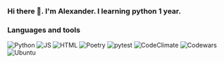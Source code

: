 ### Hi there 👋. I'm Alexander. I learning python 1 year.



### Languages and tools
![Python](https://camo.githubusercontent.com/91f3cd97e326e2297a0b7eed284da64a7a2669dce1dc7e93b80f2f9e060f86e6/68747470733a2f2f696d672e736869656c64732e696f2f62616467652f2d507974686f6e2d3337373641423f7374796c653d706c6173746963266c6f676f3d707974686f6e266c6f676f436f6c6f723d7768697465)
![JS](https://img.shields.io/badge/javascript-%23323330.svg?style=for-the-badge&logo=javascript&logoColor=%23F7DF1E)
![HTML](https://camo.githubusercontent.com/fa7b255384d744984b736f6e9015a55fcdce72fcf5c21ca9140b4c9af3767802/68747470733a2f2f696d672e736869656c64732e696f2f62616467652f2d48544d4c2d4533344632363f6c6f676f3d68746d6c35267374796c653d706c6173746963266c6f676f436f6c6f723d7768697465)
![Poetry](https://camo.githubusercontent.com/b4cc12822a242c61ee35eab2fdb6c1e9b03699822c43c05107b14080e8f16736/68747470733a2f2f696d672e736869656c64732e696f2f62616467652f706f657472792d2532333141314131412e7376673f7374796c653d706c6173746963266c6f676f3d707974686f6e266c6f676f436f6c6f723d7768697465)
![pytest](https://camo.githubusercontent.com/2c884641913cfe5051781720abf82b7a5d8e27ff5a22b95eced30b215434264c/68747470733a2f2f696d672e736869656c64732e696f2f62616467652f7079746573742d2532333030413345302e7376673f7374796c653d706c6173746963266c6f676f3d707974657374266c6f676f436f6c6f723d7768697465)
![CodeClimate](https://camo.githubusercontent.com/e8e07e8b8417335c61b0141650177d698df558d4e149a23b4b1b7cab712ccb04/68747470733a2f2f696d672e736869656c64732e696f2f62616467652f636f64655f636c696d6174652d2532333337373641422e7376673f7374796c653d706c6173746963266c6f676f3d636f64652d636c696d617465266c6f676f436f6c6f723d7768697465)
![Codewars](https://www.codewars.com/users/Alex2012/badges/micro)
![Ubuntu](https://img.shields.io/badge/Ubuntu-E95420?style=for-the-badge&logo=ubuntu&logoColor=white)

<!--
**Alexander-Zaychenko/Alexander-Zaychenko** is a ✨ _special_ ✨ repository because its `README.md` (this file) appears on your GitHub profile.

<font color="red" size="5"> <b>JS </b></font> <font color="yellow" face="cursive"  size="3"> JavaScript</font>

Here are some ideas to get you started:

- 🔭 I’m currently working on ...
- 🌱 I’m currently learning ...
- 👯 I’m looking to collaborate on ...
- 🤔 I’m looking for help with ...
- 💬 Ask me about ...
- 📫 How to reach me: ...
- 😄 Pronouns: ...
- ⚡ Fun fact: ...
-->
